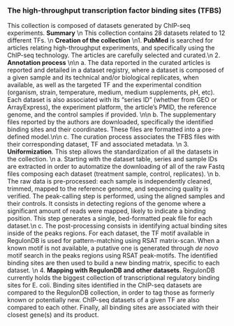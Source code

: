 ### The high-throughput transcription factor binding sites (TFBS)
This collection is composed of datasets generated by ChIP-seq experiments. **Summary** \n This collection contains 28 datasets related to 12 different TFs. \n **Creation of the collection** \n1. **PubMed** is searched for articles relating high-throughput experiments, and specifically using the ChIP-seq technology. The articles are carefully selected and curated.\n 2. **Annotation process** \n\n    a. The data reported in the curated articles is reported and detailed in a dataset registry, where a dataset is composed of a given sample and its technical and/or biological replicates, when available, as well as the targeted TF and the experimental condition (organism, strain, temperature, medium, medium supplements, pH, etc). Each dataset is also associated with its “series ID” (whether from GEO or ArrayExpress), the experiment platform, the article’s PMID, the reference genome, and the control samples if provided. \n\n    b. The supplementary files reported by the authors are downloaded, specifically the identified binding sites and their coordinates. These files are formatted into a pre-defined model.\n\n    c. The curation process associates the TFBS files with their corresponding dataset, TF and associated metadata. \n 3. **Uniformization**. This step allows the standardization of all the datasets in the collection. \n    a. Starting with the dataset table, series and sample IDs are extracted in order to automatize the downloading of all of the raw Fastq files composing each dataset (treatment sample, control, replicates). \n    b. The raw data is pre-processed: each sample is independently cleaned, trimmed, mapped to the reference genome, and sequencing quality is verified. The peak-calling step is performed, using the aligned samples and their controls. It consists in detecting regions of the genome where a significant amount of reads were mapped, likely to indicate a binding position. This step generates a single, bed-formatted peak file for each dataset.\n    c. The post-processing consists in identifying actual binding sites inside of the peaks regions. For each dataset, the TF motif available in RegulonDB is used for pattern-matching using RSAT matrix-scan. When a known motif is not available, a putative one is generated through *de novo* motif search in the peaks regions using RSAT peak-motifs. The identified binding sites are then used to build a new binding matrix, specific to each dataset. \n 4. **Mapping with RegulonDB and other datasets**. RegulonDB currently holds the biggest collection of transcriptional regulatory binding sites for E. coli. Binding sites identified in the ChIP-seq datasets are compared to the RegulonDB collection, in order to tag those as formerly known or potentially new. ChIP-seq datasets of a given TF are also compared to each other. Finally, all binding sites are associated with their closest gene(s) and its product. 